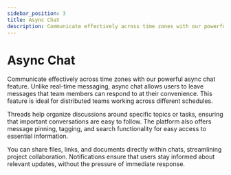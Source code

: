 ```yaml
---
sidebar_position: 3
title: Async Chat
description: Communicate effectively across time zones with our powerful async chat feature. Unlike real-time messaging, async chat allows users to leave messages that team members can respond to at their convenience. This feature is ideal for distributed teams working across different schedules.
---
```


# Async Chat


Communicate effectively across time zones with our powerful async chat feature. Unlike real-time messaging, async chat allows users to leave messages that team members can respond to at their convenience. This feature is ideal for distributed teams working across different schedules.

Threads help organize discussions around specific topics or tasks, ensuring that important conversations are easy to follow. The platform also offers message pinning, tagging, and search functionality for easy access to essential information.

You can share files, links, and documents directly within chats, streamlining project collaboration. Notifications ensure that users stay informed about relevant updates, without the pressure of immediate response.
